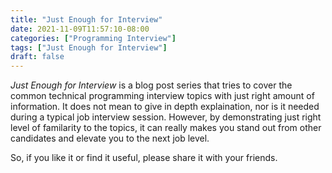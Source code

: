 ```yaml
---
title: "Just Enough for Interview"
date: 2021-11-09T11:57:10-08:00
categories: ["Programming Interview"]
tags: ["Just Enough for Interview"]
draft: false
---
```


*Just Enough for Interview* is a blog post series that tries to cover the common technical programming interview topics with just right amount of information. It does not mean to give in depth explaination, nor is it needed during a typical job interview session. However, by demonstrating just right level of familarity to the topics, it can really makes you stand out from other candidates and elevate you to the next job level.

So, if you like it or find it useful, please share it with your friends.